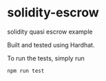 # solidity-escrow

solidity quasi escrow example

Built and tested using Hardhat.

To run the tests, simply run

`npm run test`

